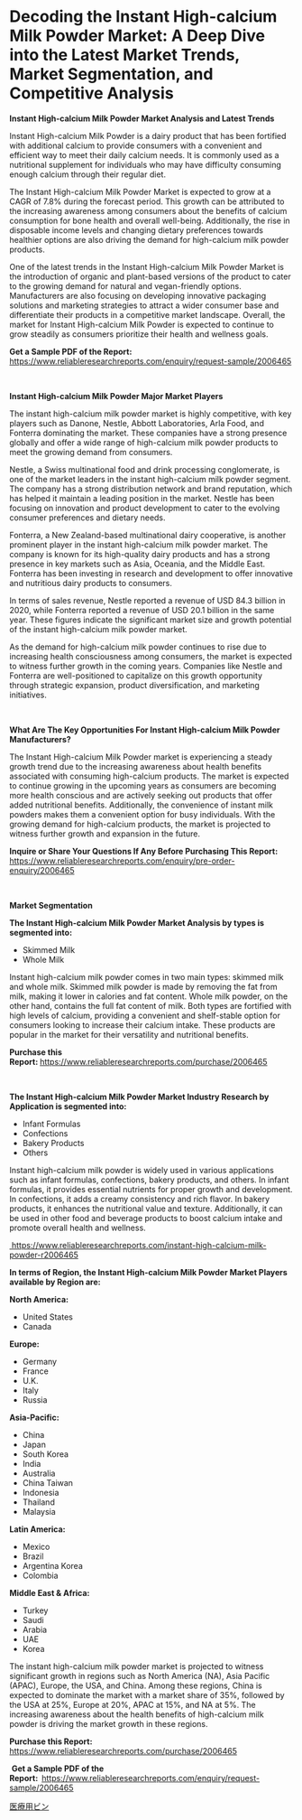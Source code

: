 <p><h1>Decoding the Instant High-calcium Milk Powder Market: A Deep Dive into the Latest Market Trends, Market Segmentation, and Competitive Analysis</h1></p><p><strong>Instant High-calcium Milk Powder Market Analysis and Latest Trends</strong></p>
<p><p>Instant High-calcium Milk Powder is a dairy product that has been fortified with additional calcium to provide consumers with a convenient and efficient way to meet their daily calcium needs. It is commonly used as a nutritional supplement for individuals who may have difficulty consuming enough calcium through their regular diet.</p><p>The Instant High-calcium Milk Powder Market is expected to grow at a CAGR of 7.8% during the forecast period. This growth can be attributed to the increasing awareness among consumers about the benefits of calcium consumption for bone health and overall well-being. Additionally, the rise in disposable income levels and changing dietary preferences towards healthier options are also driving the demand for high-calcium milk powder products.</p><p>One of the latest trends in the Instant High-calcium Milk Powder Market is the introduction of organic and plant-based versions of the product to cater to the growing demand for natural and vegan-friendly options. Manufacturers are also focusing on developing innovative packaging solutions and marketing strategies to attract a wider consumer base and differentiate their products in a competitive market landscape. Overall, the market for Instant High-calcium Milk Powder is expected to continue to grow steadily as consumers prioritize their health and wellness goals.</p></p>
<p><strong>Get a Sample PDF of the Report:&nbsp;</strong> <a href="https://www.reliableresearchreports.com/enquiry/request-sample/2006465">https://www.reliableresearchreports.com/enquiry/request-sample/2006465</a></p>
<p>&nbsp;</p>
<p><strong>Instant High-calcium Milk Powder Major Market Players</strong></p>
<p><p>The instant high-calcium milk powder market is highly competitive, with key players such as Danone, Nestle, Abbott Laboratories, Arla Food, and Fonterra dominating the market. These companies have a strong presence globally and offer a wide range of high-calcium milk powder products to meet the growing demand from consumers.</p><p>Nestle, a Swiss multinational food and drink processing conglomerate, is one of the market leaders in the instant high-calcium milk powder segment. The company has a strong distribution network and brand reputation, which has helped it maintain a leading position in the market. Nestle has been focusing on innovation and product development to cater to the evolving consumer preferences and dietary needs.</p><p>Fonterra, a New Zealand-based multinational dairy cooperative, is another prominent player in the instant high-calcium milk powder market. The company is known for its high-quality dairy products and has a strong presence in key markets such as Asia, Oceania, and the Middle East. Fonterra has been investing in research and development to offer innovative and nutritious dairy products to consumers.</p><p>In terms of sales revenue, Nestle reported a revenue of USD 84.3 billion in 2020, while Fonterra reported a revenue of USD 20.1 billion in the same year. These figures indicate the significant market size and growth potential of the instant high-calcium milk powder market.</p><p>As the demand for high-calcium milk powder continues to rise due to increasing health consciousness among consumers, the market is expected to witness further growth in the coming years. Companies like Nestle and Fonterra are well-positioned to capitalize on this growth opportunity through strategic expansion, product diversification, and marketing initiatives.</p></p>
<p>&nbsp;</p>
<p><strong>What Are The Key Opportunities For Instant High-calcium Milk Powder Manufacturers?</strong></p>
<p><p>The Instant High-calcium Milk Powder market is experiencing a steady growth trend due to the increasing awareness about health benefits associated with consuming high-calcium products. The market is expected to continue growing in the upcoming years as consumers are becoming more health conscious and are actively seeking out products that offer added nutritional benefits. Additionally, the convenience of instant milk powders makes them a convenient option for busy individuals. With the growing demand for high-calcium products, the market is projected to witness further growth and expansion in the future.</p></p>
<p><strong>Inquire or Share Your Questions If Any Before Purchasing This Report:</strong> <a href="https://www.reliableresearchreports.com/enquiry/pre-order-enquiry/2006465">https://www.reliableresearchreports.com/enquiry/pre-order-enquiry/2006465</a></p>
<p>&nbsp;</p>
<p><strong>Market Segmentation</strong></p>
<p><strong>The Instant High-calcium Milk Powder Market Analysis by types is segmented into:</strong></p>
<p><ul><li>Skimmed Milk</li><li>Whole Milk</li></ul></p>
<p><p>Instant high-calcium milk powder comes in two main types: skimmed milk and whole milk. Skimmed milk powder is made by removing the fat from milk, making it lower in calories and fat content. Whole milk powder, on the other hand, contains the full fat content of milk. Both types are fortified with high levels of calcium, providing a convenient and shelf-stable option for consumers looking to increase their calcium intake. These products are popular in the market for their versatility and nutritional benefits.</p></p>
<p><strong>Purchase this Report:&nbsp;</strong><a href="https://www.reliableresearchreports.com/purchase/2006465">https://www.reliableresearchreports.com/purchase/2006465</a></p>
<p>&nbsp;</p>
<p><strong>The Instant High-calcium Milk Powder Market Industry Research by Application is segmented into:</strong></p>
<p><ul><li>Infant Formulas</li><li>Confections</li><li>Bakery Products</li><li>Others</li></ul></p>
<p><p>Instant high-calcium milk powder is widely used in various applications such as infant formulas, confections, bakery products, and others. In infant formulas, it provides essential nutrients for proper growth and development. In confections, it adds a creamy consistency and rich flavor. In bakery products, it enhances the nutritional value and texture. Additionally, it can be used in other food and beverage products to boost calcium intake and promote overall health and wellness.</p></p>
<p><a href="https://www.reliableresearchreports.com/instant-high-calcium-milk-powder-r2006465">&nbsp;https://www.reliableresearchreports.com/instant-high-calcium-milk-powder-r2006465</a></p>
<p><strong>In terms of Region, the Instant High-calcium Milk Powder Market Players available by Region are:</strong></p>
<p>
    <p> <strong> North America: </strong>
        <ul>
            <li>United States</li>
            <li>Canada</li>
        </ul>
        </p> 
    <p> <strong> Europe: </strong>
        <ul>
            <li>Germany</li>
            <li>France</li>
            <li>U.K.</li>
            <li>Italy</li>
            <li>Russia</li>
        </ul>
        </p> 
    <p> <strong> Asia-Pacific: </strong>
        <ul>
            <li>China</li>
            <li>Japan</li>
            <li>South Korea</li>
            <li>India</li>
            <li>Australia</li>
            <li>China Taiwan</li>
            <li>Indonesia</li>
            <li>Thailand</li>
            <li>Malaysia</li>
        </ul>
        </p> 
    <p> <strong> Latin America: </strong>
        <ul>
            <li>Mexico</li>
            <li>Brazil</li>
            <li>Argentina Korea</li>
            <li>Colombia</li>
        </ul>
        </p> 
    <p> <strong> Middle East & Africa: </strong>
        <ul>
            <li>Turkey</li>
            <li>Saudi</li>
            <li>Arabia</li>
            <li>UAE</li>
            <li>Korea</li>
        </ul>
    </p>
    </p>
<p><p>The instant high-calcium milk powder market is projected to witness significant growth in regions such as North America (NA), Asia Pacific (APAC), Europe, the USA, and China. Among these regions, China is expected to dominate the market with a market share of 35%, followed by the USA at 25%, Europe at 20%, APAC at 15%, and NA at 5%. The increasing awareness about the health benefits of high-calcium milk powder is driving the market growth in these regions.</p></p>
<p><strong>Purchase this Report: </strong><a href="https://www.reliableresearchreports.com/purchase/2006465">https://www.reliableresearchreports.com/purchase/2006465</a></p>
<p>&nbsp;<strong>Get a Sample PDF of the Report:&nbsp;&nbsp;</strong><a href="https://www.reliableresearchreports.com/enquiry/request-sample/2006465">https://www.reliableresearchreports.com/enquiry/request-sample/2006465</a></p>
<p><strong></strong></p>
<p><p><a href="https://github.com/nemesis2824/Market-Research-Report-List-1/blob/main/242016719969.md">医療用ビン</a></p></p>